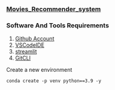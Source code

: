 ### [Movies_Recommender_system](https://01kaushal-movies-recommender-system-app-rgv7cq.streamlit.app/)


### Software And Tools Requirements

1. [Github Account](https://github.com)
2. [VSCodeIDE](https://code.visualstudio.com/)
3. [streamlit](https://streamlit.com)
3. [GitCLI](https://git-scm.com/book/en/v2/Getting-Started-The-Command-Line)

Create a new environment

```
conda create -p venv python==3.9 -y
```
